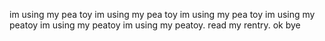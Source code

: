 im using my pea toy im using my pea toy im using my pea toy im using my peatoy im using my peatoy im using my peatoy. read my rentry. ok bye
